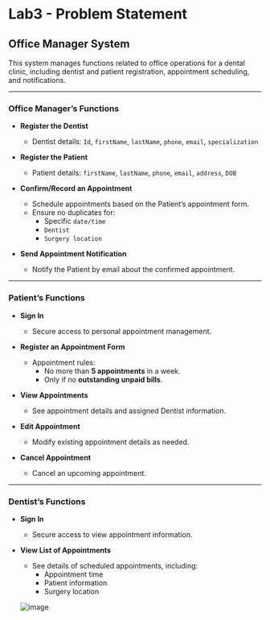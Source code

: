 # Lab3 - Problem Statement

## Office Manager System

This system manages functions related to office operations for a dental clinic, including dentist and patient registration, appointment scheduling, and notifications.

---

### Office Manager’s Functions

- **Register the Dentist**
  - Dentist details: `Id`, `firstName`, `lastName`, `phone`, `email`, `specialization`

- **Register the Patient**
  - Patient details: `firstName`, `lastName`, `phone`, `email`, `address`, `DOB`

- **Confirm/Record an Appointment**
  - Schedule appointments based on the Patient’s appointment form.
  - Ensure no duplicates for:
    - Specific `date/time`
    - `Dentist`
    - `Surgery location`

- **Send Appointment Notification**
  - Notify the Patient by email about the confirmed appointment.

---

### Patient’s Functions

- **Sign In**
  - Secure access to personal appointment management.

- **Register an Appointment Form**
  - Appointment rules:
    - No more than **5 appointments** in a week.
    - Only if no **outstanding unpaid bills**.

- **View Appointments**
  - See appointment details and assigned Dentist information.

- **Edit Appointment**
  - Modify existing appointment details as needed.

- **Cancel Appointment**
  - Cancel an upcoming appointment.

---

### Dentist’s Functions

- **Sign In**
  - Secure access to view appointment information.

- **View List of Appointments**
  - See details of scheduled appointments, including:
    - Appointment time
    - Patient information
    - Surgery location
      
   ![image](https://github.com/user-attachments/assets/c2543429-55f5-4706-b0e2-aac26d5e5dd7)


